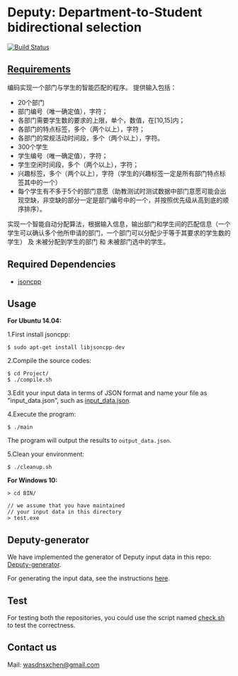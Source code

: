 # Deputy: Department-to-Student bidirectional selection

[![Build Status](https://www.travis-ci.org/Wasdns/Deputy.svg?branch=master)](https://www.travis-ci.org/Wasdns/Deputy)

## [Requirements](http://www.cnblogs.com/easteast/p/7604534.html)

编码实现一个部门与学生的智能匹配的程序。
提供输入包括：

- 20个部门
- 部门编号（唯一确定值），字符；
- 各部门需要学生数的要求的上限，单个，数值，在[10,15]内；
- 各部门的特点标签，多个（两个以上），字符；
- 各部门的常规活动时间段，多个（两个以上），字符。
- 300个学生
- 学生编号（唯一确定值），字符；
- 学生空闲时间段，多个（两个以上），字符；
- 兴趣标签，多个（两个以上），字符（学生的兴趣标签一定是所有部门特点标签其中的一个）
- 每个学生有不多于5个的部门意愿（助教测试时测试数据中部门意愿可能会出现空缺，非空缺的部分一定是部门编号中的一个，并按照优先级从高到底的顺序排序）。

实现一个智能自动分配算法，根据输入信息，输出部门和学生间的匹配信息（一个学生可以确认多个他所申请的部门，一个部门可以分配少于等于其要求的学生数的学生） 及 未被分配到学生的部门 和 未被部门选中的学生。

## Required Dependencies

- [jsoncpp](https://github.com/open-source-parsers/jsoncpp)

## Usage

**For Ubuntu 14.04:**

1.First install jsoncpp:

```
$ sudo apt-get install libjsoncpp-dev
```

2.Compile the source codes:

```
$ cd Project/
$ ./compile.sh
```

3.Edit your input data in terms of JSON format and name your file as "input_data.json", such as [input_data.json](https://github.com/Wasdns/Deputy/blob/master/Project/test/input_data.json).

4.Execute the program:

```
$ ./main
```

The program will output the results to `output_data.json`.

5.Clean your environment:

```
$ ./cleanup.sh
```

**For Windows 10:**

```
> cd BIN/

// we assume that you have maintained 
// your input data in this directory
> test.exe
```

## Deputy-generator

We have implemented the generator of Deputy input data in this repo: 
[Deputy-generator](https://github.com/Wasdns/Deputy-generator).

For generating the input data, see the instructions 
[here](https://github.com/Wasdns/Deputy-generator/blob/master/README.md#usage).

## Test

For testing both the repositories, you could use the script named 
[check.sh](https://github.com/Wasdns/Deputy/blob/master/check.sh) to test the
correctness.

## Contact us

Mail: wasdnsxchen@gmail.com
